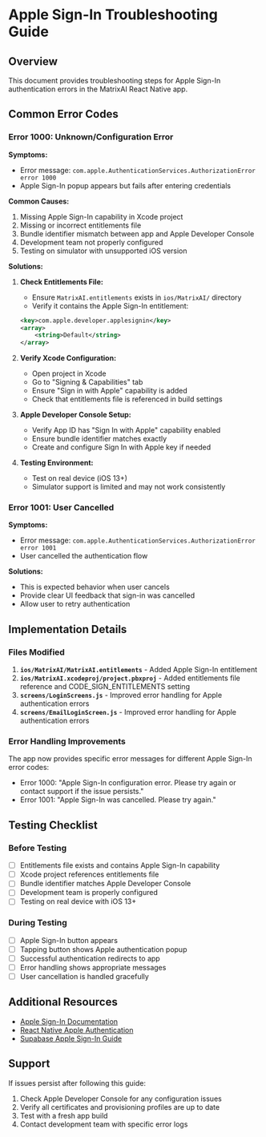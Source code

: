# Apple Sign-In Troubleshooting Guide

## Overview
This document provides troubleshooting steps for Apple Sign-In authentication errors in the MatrixAI React Native app.

## Common Error Codes

### Error 1000: Unknown/Configuration Error
**Symptoms:**
- Error message: `com.apple.AuthenticationServices.AuthorizationError error 1000`
- Apple Sign-In popup appears but fails after entering credentials

**Common Causes:**
1. Missing Apple Sign-In capability in Xcode project
2. Missing or incorrect entitlements file
3. Bundle identifier mismatch between app and Apple Developer Console
4. Development team not properly configured
5. Testing on simulator with unsupported iOS version

**Solutions:**
1. **Check Entitlements File:**
   - Ensure `MatrixAI.entitlements` exists in `ios/MatrixAI/` directory
   - Verify it contains the Apple Sign-In entitlement:
   ```xml
   <key>com.apple.developer.applesignin</key>
   <array>
       <string>Default</string>
   </array>
   ```

2. **Verify Xcode Configuration:**
   - Open project in Xcode
   - Go to "Signing & Capabilities" tab
   - Ensure "Sign in with Apple" capability is added
   - Check that entitlements file is referenced in build settings

3. **Apple Developer Console Setup:**
   - Verify App ID has "Sign In with Apple" capability enabled
   - Ensure bundle identifier matches exactly
   - Create and configure Sign In with Apple key if needed

4. **Testing Environment:**
   - Test on real device (iOS 13+)
   - Simulator support is limited and may not work consistently

### Error 1001: User Cancelled
**Symptoms:**
- Error message: `com.apple.AuthenticationServices.AuthorizationError error 1001`
- User cancelled the authentication flow

**Solutions:**
- This is expected behavior when user cancels
- Provide clear UI feedback that sign-in was cancelled
- Allow user to retry authentication

## Implementation Details

### Files Modified
1. **`ios/MatrixAI/MatrixAI.entitlements`** - Added Apple Sign-In entitlement
2. **`ios/MatrixAI.xcodeproj/project.pbxproj`** - Added entitlements file reference and CODE_SIGN_ENTITLEMENTS setting
3. **`screens/LoginScreens.js`** - Improved error handling for Apple authentication errors
4. **`screens/EmailLoginScreen.js`** - Improved error handling for Apple authentication errors

### Error Handling Improvements
The app now provides specific error messages for different Apple Sign-In error codes:
- Error 1000: "Apple Sign-In configuration error. Please try again or contact support if the issue persists."
- Error 1001: "Apple Sign-In was cancelled. Please try again."

## Testing Checklist

### Before Testing
- [ ] Entitlements file exists and contains Apple Sign-In capability
- [ ] Xcode project references entitlements file
- [ ] Bundle identifier matches Apple Developer Console
- [ ] Development team is properly configured
- [ ] Testing on real device with iOS 13+

### During Testing
- [ ] Apple Sign-In button appears
- [ ] Tapping button shows Apple authentication popup
- [ ] Successful authentication redirects to app
- [ ] Error handling shows appropriate messages
- [ ] User cancellation is handled gracefully

## Additional Resources

- [Apple Sign-In Documentation](https://developer.apple.com/documentation/authenticationservices)
- [React Native Apple Authentication](https://github.com/invertase/react-native-apple-authentication)
- [Supabase Apple Sign-In Guide](https://supabase.com/docs/guides/auth/social-login/auth-apple)

## Support

If issues persist after following this guide:
1. Check Apple Developer Console for any configuration issues
2. Verify all certificates and provisioning profiles are up to date
3. Test with a fresh app build
4. Contact development team with specific error logs